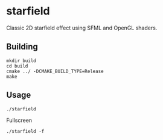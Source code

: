 # starfield
Classic 2D starfield effect using SFML and OpenGL shaders.

## Building
```
mkdir build
cd build
cmake ../ -DCMAKE_BUILD_TYPE=Release
make
```

## Usage
```
./starfield
```
Fullscreen
```
./starfield -f
```
